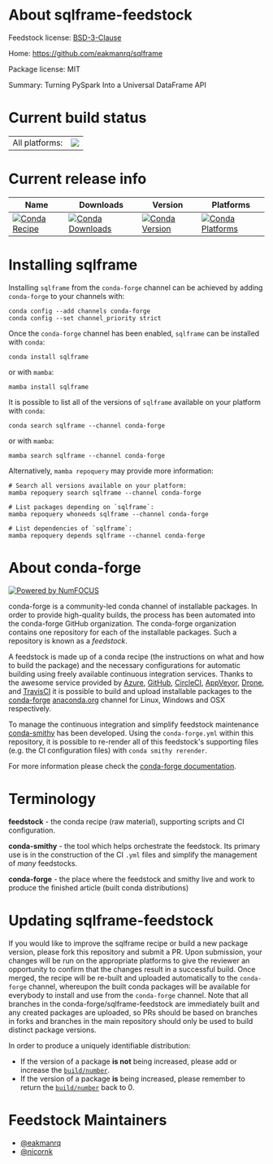 About sqlframe-feedstock
========================

Feedstock license: [BSD-3-Clause](https://github.com/conda-forge/sqlframe-feedstock/blob/main/LICENSE.txt)

Home: https://github.com/eakmanrq/sqlframe

Package license: MIT

Summary: Turning PySpark Into a Universal DataFrame API

Current build status
====================


<table><tr><td>All platforms:</td>
    <td>
      <a href="https://dev.azure.com/conda-forge/feedstock-builds/_build/latest?definitionId=25345&branchName=main">
        <img src="https://dev.azure.com/conda-forge/feedstock-builds/_apis/build/status/sqlframe-feedstock?branchName=main">
      </a>
    </td>
  </tr>
</table>

Current release info
====================

| Name | Downloads | Version | Platforms |
| --- | --- | --- | --- |
| [![Conda Recipe](https://img.shields.io/badge/recipe-sqlframe-green.svg)](https://anaconda.org/conda-forge/sqlframe) | [![Conda Downloads](https://img.shields.io/conda/dn/conda-forge/sqlframe.svg)](https://anaconda.org/conda-forge/sqlframe) | [![Conda Version](https://img.shields.io/conda/vn/conda-forge/sqlframe.svg)](https://anaconda.org/conda-forge/sqlframe) | [![Conda Platforms](https://img.shields.io/conda/pn/conda-forge/sqlframe.svg)](https://anaconda.org/conda-forge/sqlframe) |

Installing sqlframe
===================

Installing `sqlframe` from the `conda-forge` channel can be achieved by adding `conda-forge` to your channels with:

```
conda config --add channels conda-forge
conda config --set channel_priority strict
```

Once the `conda-forge` channel has been enabled, `sqlframe` can be installed with `conda`:

```
conda install sqlframe
```

or with `mamba`:

```
mamba install sqlframe
```

It is possible to list all of the versions of `sqlframe` available on your platform with `conda`:

```
conda search sqlframe --channel conda-forge
```

or with `mamba`:

```
mamba search sqlframe --channel conda-forge
```

Alternatively, `mamba repoquery` may provide more information:

```
# Search all versions available on your platform:
mamba repoquery search sqlframe --channel conda-forge

# List packages depending on `sqlframe`:
mamba repoquery whoneeds sqlframe --channel conda-forge

# List dependencies of `sqlframe`:
mamba repoquery depends sqlframe --channel conda-forge
```


About conda-forge
=================

[![Powered by
NumFOCUS](https://img.shields.io/badge/powered%20by-NumFOCUS-orange.svg?style=flat&colorA=E1523D&colorB=007D8A)](https://numfocus.org)

conda-forge is a community-led conda channel of installable packages.
In order to provide high-quality builds, the process has been automated into the
conda-forge GitHub organization. The conda-forge organization contains one repository
for each of the installable packages. Such a repository is known as a *feedstock*.

A feedstock is made up of a conda recipe (the instructions on what and how to build
the package) and the necessary configurations for automatic building using freely
available continuous integration services. Thanks to the awesome service provided by
[Azure](https://azure.microsoft.com/en-us/services/devops/), [GitHub](https://github.com/),
[CircleCI](https://circleci.com/), [AppVeyor](https://www.appveyor.com/),
[Drone](https://cloud.drone.io/welcome), and [TravisCI](https://travis-ci.com/)
it is possible to build and upload installable packages to the
[conda-forge](https://anaconda.org/conda-forge) [anaconda.org](https://anaconda.org/)
channel for Linux, Windows and OSX respectively.

To manage the continuous integration and simplify feedstock maintenance
[conda-smithy](https://github.com/conda-forge/conda-smithy) has been developed.
Using the ``conda-forge.yml`` within this repository, it is possible to re-render all of
this feedstock's supporting files (e.g. the CI configuration files) with ``conda smithy rerender``.

For more information please check the [conda-forge documentation](https://conda-forge.org/docs/).

Terminology
===========

**feedstock** - the conda recipe (raw material), supporting scripts and CI configuration.

**conda-smithy** - the tool which helps orchestrate the feedstock.
                   Its primary use is in the construction of the CI ``.yml`` files
                   and simplify the management of *many* feedstocks.

**conda-forge** - the place where the feedstock and smithy live and work to
                  produce the finished article (built conda distributions)


Updating sqlframe-feedstock
===========================

If you would like to improve the sqlframe recipe or build a new
package version, please fork this repository and submit a PR. Upon submission,
your changes will be run on the appropriate platforms to give the reviewer an
opportunity to confirm that the changes result in a successful build. Once
merged, the recipe will be re-built and uploaded automatically to the
`conda-forge` channel, whereupon the built conda packages will be available for
everybody to install and use from the `conda-forge` channel.
Note that all branches in the conda-forge/sqlframe-feedstock are
immediately built and any created packages are uploaded, so PRs should be based
on branches in forks and branches in the main repository should only be used to
build distinct package versions.

In order to produce a uniquely identifiable distribution:
 * If the version of a package **is not** being increased, please add or increase
   the [``build/number``](https://docs.conda.io/projects/conda-build/en/latest/resources/define-metadata.html#build-number-and-string).
 * If the version of a package **is** being increased, please remember to return
   the [``build/number``](https://docs.conda.io/projects/conda-build/en/latest/resources/define-metadata.html#build-number-and-string)
   back to 0.

Feedstock Maintainers
=====================

* [@eakmanrq](https://github.com/eakmanrq/)
* [@nicornk](https://github.com/nicornk/)


<!-- dummy commit to enable rerendering -->

